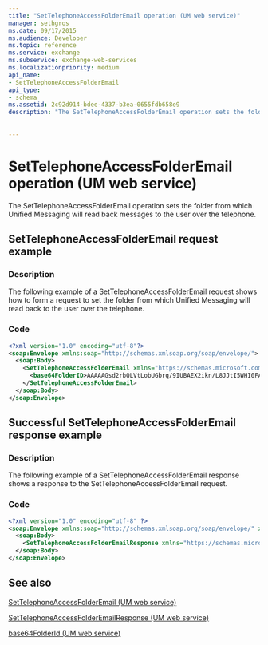 ```yaml
---
title: "SetTelephoneAccessFolderEmail operation (UM web service)"
manager: sethgros
ms.date: 09/17/2015
ms.audience: Developer
ms.topic: reference
ms.service: exchange
ms.subservice: exchange-web-services
ms.localizationpriority: medium
api_name:
- SetTelephoneAccessFolderEmail
api_type:
- schema
ms.assetid: 2c92d914-bdee-4337-b3ea-0655fdb658e9
description: "The SetTelephoneAccessFolderEmail operation sets the folder from which Unified Messaging will read back messages to the user over the telephone."
 
 
---
```


# SetTelephoneAccessFolderEmail operation (UM web service)

The SetTelephoneAccessFolderEmail operation sets the folder from which Unified Messaging will read back messages to the user over the telephone.
  
## SetTelephoneAccessFolderEmail request example

### Description

The following example of a SetTelephoneAccessFolderEmail request shows how to form a request to set the folder from which Unified Messaging will read back to the user over the telephone.
  
### Code

```XML
<?xml version="1.0" encoding="utf-8"?>
<soap:Envelope xmlns:soap="http://schemas.xmlsoap.org/soap/envelope/">
  <soap:Body>
    <SetTelephoneAccessFolderEmail xmlns="https://schemas.microsoft.com/exchange/services/2006/messages">
      <base64FolderID>AAAAAGsd2rbQLVtLobUGbrq/9IUBAEX2ikn/L8JJtI5WHI0FAW8AAAFXHhsAAA==</base64FolderID>
    </SetTelephoneAccessFolderEmail>
  </soap:Body>
</soap:Envelope>
```

## Successful SetTelephoneAccessFolderEmail response example

### Description

The following example of a SetTelephoneAccessFolderEmail response shows a response to the SetTelephoneAccessFolderEmail request.
  
### Code

```XML
<?xml version="1.0" encoding="utf-8" ?> 
<soap:Envelope xmlns:soap="http://schemas.xmlsoap.org/soap/envelope/" xmlns:xsi="http://www.w3.org/2001/XMLSchema-instance" xmlns:xsd="http://www.w3.org/2001/XMLSchema">
  <soap:Body>
    <SetTelephoneAccessFolderEmailResponse xmlns="https://schemas.microsoft.com/exchange/services/2006/messages" /> 
  </soap:Body>
</soap:Envelope>
```

## See also



[SetTelephoneAccessFolderEmail (UM web service)](settelephoneaccessfolderemail-um-web-service.md)
  
[SetTelephoneAccessFolderEmailResponse (UM web service)](settelephoneaccessfolderemailresponse-um-web-service.md)
  
[base64FolderId (UM web service)](base64folderid-um-web-service.md)

